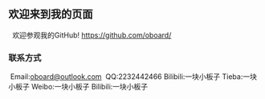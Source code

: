 ## 欢迎来到我的页面
 
 欢迎参观我的GitHub! https://github.com/oboard/
 
### 联系方式
 Email:oboard@outlook.com
 QQ:2232442466
 Bilibili:一块小板子
 Tieba:一块小板子
 Weibo:一块小板子
 Bilibili:一块小板子
